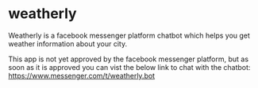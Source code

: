 # weatherly

Weatherly is a facebook messenger platform chatbot which helps you get weather information about your city.

This app is not yet approved by the facebook messenger platform, but as soon as it is approved you can
vist the below link to chat with the chatbot: https://www.messenger.com/t/weatherly.bot

